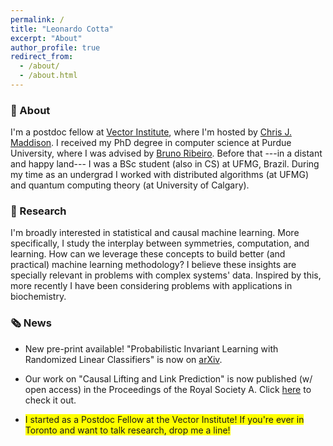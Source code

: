 ```yaml
---
permalink: /
title: "Leonardo Cotta"
excerpt: "About"
author_profile: true
redirect_from:
  - /about/
  - /about.html
---
```


### 💬 About

I'm a postdoc fellow at [Vector Institute](https://vectorinstitute.ai/), where I'm hosted by [Chris J. Maddison](https://www.cs.toronto.edu/~cmaddis/). I received my PhD degree in computer science at Purdue University, where I was advised by [Bruno Ribeiro](https://www.cs.purdue.edu/homes/ribeirob/). Before that ---in a distant and happy land--- I was a BSc student (also in CS) at UFMG, Brazil. During my time as an undergrad I worked with distributed algorithms (at UFMG) and quantum computing theory (at University of Calgary).

### 📝 Research

I'm broadly interested in statistical and causal machine learning. More specifically, I study the interplay between symmetries, computation, and learning. How can we leverage these concepts to build better (and practical) machine learning methodology? I believe these insights are specially relevant in problems with complex systems' data. Inspired by this, more recently I have been considering problems with applications in biochemistry. 

### 🗞️ News 

* New pre-print available! "Probabilistic Invariant Learning with Randomized Linear Classifiers" is now on [arXiv](https://arxiv.org/abs/2308.04412).

* Our work on "Causal Lifting and Link Prediction" is now published (w/ open access) in the Proceedings of the Royal Society A. Click [here](https://royalsocietypublishing.org/doi/10.1098/rspa.2023.0121) to check it out.

* <span style="background-color: #FFFF00">I started as a Postdoc Fellow at the Vector Institute! If you're ever in Toronto and want to talk research, drop me a line! </span>





